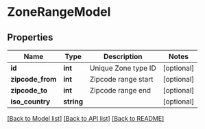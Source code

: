 # ZoneRangeModel

## Properties
Name | Type | Description | Notes
------------ | ------------- | ------------- | -------------
**id** | **int** | Unique Zone type ID | [optional] 
**zipcode_from** | **int** | Zipcode range start | [optional] 
**zipcode_to** | **int** | Zipcode range end | [optional] 
**iso_country** | **string** |  | [optional] 

[[Back to Model list]](../README.md#documentation-for-models) [[Back to API list]](../README.md#documentation-for-api-endpoints) [[Back to README]](../README.md)


